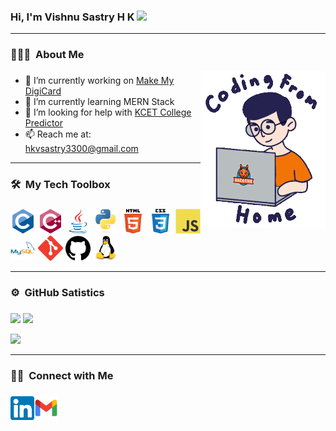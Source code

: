 ### Hi, I'm Vishnu Sastry H K <img src="https://raw.githubusercontent.com/MartinHeinz/MartinHeinz/master/wave.gif" width="30px"> <hr />

### 👨🏻‍💻 &nbsp;About Me

<img src="/giphy.gif" width="200px" align="right"> 
<p align="left">
 
###
- 🔭 I’m currently working on <a href="https://github.com/VishnuSastryHK/MakeMyDigiCard">Make My DigiCard</a>
- 🌱 I’m currently learning MERN Stack
- 🤔 I’m looking for help with <a href="https://github.com/VishnuSastryHK/KCETCollegePredictor">KCET College Predictor</a>
- 📫 Reach me at:  <a href="mailto: hkvsastry3300@gmail.com" target="_blank">hkvsastry3300@gmail.com</a>
<!-- 
- 🔭 I’m currently working on ...
- 🌱 I’m currently learning ...
- 👯 I’m looking to collaborate on ...
- 🤔 I’m looking for help with ...
- 💬 Ask me about ...
- 📫 How to reach me: ...
- 😄 Pronouns: ...
- ⚡ Fun fact: .
--->

<hr />

### 🛠 &nbsp;My Tech Toolbox

###


<code><img src="https://github.com/VishnuSastryHK/VishnuSastryHK/blob/master/Desktop/images/c-original.svg" alt="C" width="40" height="40"/></code>
<code><img src="https://github.com/VishnuSastryHK/VishnuSastryHK/blob/master/Desktop/images/cplusplus-original.svg" alt="C++" width="40" height="40"/></code> 
<code><img src="https://github.com/VishnuSastryHK/VishnuSastryHK/blob/master/Desktop/images/java-original.svg" alt="Java" width="40" height="40"/></code> 
 <code><img src="https://github.com/VishnuSastryHK/VishnuSastryHK/blob/master/Desktop/images/python-original.svg" alt="python" width="40" height="40"/></code> 
<code><img src="https://github.com/VishnuSastryHK/VishnuSastryHK/blob/master/Desktop/images/html5-original-wordmark.svg" alt="html5" height="40"/></code> 
<code><img src="https://github.com/VishnuSastryHK/VishnuSastryHK/blob/master/Desktop/images/css3-original-wordmark.svg" alt="css3" height="40"/></code> 
<code><img src="https://github.com/VishnuSastryHK/VishnuSastryHK/blob/master/Desktop/images/javascript-original.svg" alt="JavaScript" width="40" height="40"/></code> 
<code><img src="https://github.com/VishnuSastryHK/VishnuSastryHK/blob/master/Desktop/images/mysql-original-wordmark.svg" alt="mysql" width="40" height="40"/></code>
<code><img src="https://github.com/VishnuSastryHK/VishnuSastryHK/blob/master/Desktop/images/git-scm-icon.svg" alt="git" width="40" height="40"/></code> 
<code><img src="https://github.com/VishnuSastryHK/VishnuSastryHK/blob/master/Desktop/images/github.svg" alt="github" width="40" height="40"/></code> 
<code><img src="https://github.com/VishnuSastryHK/VishnuSastryHK/blob/master/Desktop/images/linux-original.svg" alt="Linux" width="40" height="40"/></code>
</p>

<hr />

### ⚙️ &nbsp;GitHub Satistics
###

<p align="left">
  <img height="180em" src="https://github-readme-stats-eight-theta.vercel.app/api?username=VishnuSastryHK&show_icons=true&theme=radical&include_all_commits=true&count_private=true"/>
  <img height="180em" src="https://github-readme-streak-stats.herokuapp.com/?user=VishnuSastryHK&theme=dark&hide"/>
</p>
<!--
<p align="left">
  <img height="200em" src="https://activity-graph.herokuapp.com/graph?username=VishnuSastryHK&theme=default"/>
 
</p>


<!--![GitHub stats](https://github-readme-stats.vercel.app/api?username=VishnuSastryHK&show_icons=true&theme=radical)



###
[![GitHub Streak](https://github-readme-streak-stats.herokuapp.com/?user=VishnuSastryHK&theme=dark)](https://git.io/streak-stats)
###
[![My GitHub Language Stats](https://github-readme-stats.vercel.app/api/top-langs/?username=VishnuSastryHK&langs_count=5&theme=tokyonight)]()
-->
<p align="left">
  <img height="240em" src="https://github-readme-stats-eight-theta.vercel.app/api/top-langs/?username=VishnuSastryHK&layout=compact&langs_count=8&theme=default"/>
</p>


<hr/>



### 🤝🏻 &nbsp;Connect with Me
###

<a href="https://www.linkedin.com/in/vishnu-sastry-h-k-52b219190/" target="_blank"><img src="/linkedin.png" align="left" height="38" width="38" ></a>
<a href="mailto: hkvsastry3300@gmail.com" target="_blank"><img src="/gmail.png" align="left" height="38" width="38" ></a>
<!--! ![GitHub Logo](/linkedin.png)[Linkedin](https://www.linkedin.com/in/vishnu-sastry-h-k-52b219190/)
<!--
**VishnuSastryHK/VishnuSastryHK** is a ✨ _special_ ✨ repository because its `README.md` (this file) appears on your GitHub profile.

Here are some ideas to get you started:


-->
